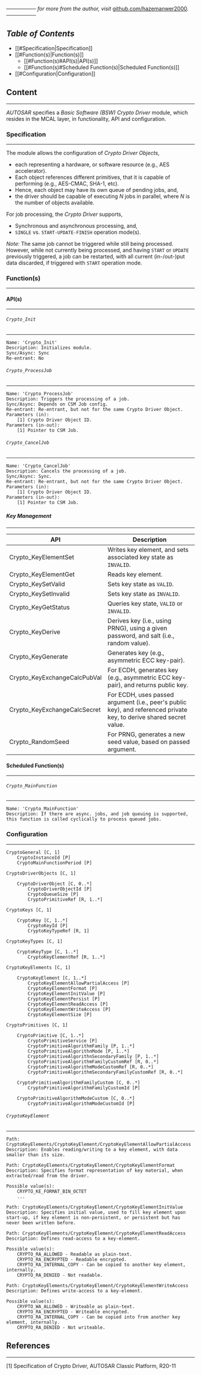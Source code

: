 ──────── *for more from the author, visit* [github.com/hazemanwer2000](https://github.com/hazemanwer2000). ────────
## *Table of Contents*
- [[#Specification|Specification]]
- [[#Function(s)|Function(s)]]
	- [[#Function(s)#API(s)|API(s)]]
	- [[#Function(s)#Scheduled Function(s)|Scheduled Function(s)]]
- [[#Configuration|Configuration]]
## Content
---
*AUTOSAR* specifies a *Basic Software (BSW) Crypto Driver* module, which resides in the MCAL layer, in functionality, API and configuration.
### Specification
---
The module allows the configuration of *Crypto Driver Objects*,
* each representing a hardware, or software resource (e.g., AES accelerator).
* Each object references different primitives, that it is capable of performing (e.g., AES-CMAC, SHA-1, etc).
* Hence, each object may have its own queue of pending jobs, and,
* the driver should be capable of executing *N* jobs in parallel, where *N* is the number of objects available.

For job processing, the *Crypto Driver* supports,
* Synchronous and asynchronous processing, and,
* `SINGLE` vs. `START-UPDATE-FINISH` operation mode(s).

*Note:* The same job cannot be triggered while still being processed. However, while not currently being processed, and having `START` or `UPDATE` previously triggered, a job can be restarted, with all current (in-/out-)put data discarded, if triggered with `START` operation mode.
### Function(s)
---
#### API(s)
---
###### `Crypto_Init`
---
```
Name: 'Crypto_Init'
Description: Initializes module.
Sync/Async: Sync
Re-entrant: No
```
###### `Crypto_ProcessJob`
---
```
Name: 'Crypto_ProcessJob'
Description: Triggers the processing of a job.
Sync/Async: Depends on CSM Job config.
Re-entrant: Re-entrant, but not for the same Crypto Driver Object.
Parameters (in):
	[1] Crypto Driver Object ID.
Parameters (in-out):
	[1] Pointer to CSM Job.
```
###### `Crypto_CancelJob`
---
```
Name: 'Crypto_CancelJob'
Description: Cancels the processing of a job.
Sync/Async: Sync.
Re-entrant: Re-entrant, but not for the same Crypto Driver Object.
Parameters (in):
	[1] Crypto Driver Object ID.
Parameters (in-out):
	[1] Pointer to CSM Job.
```
##### Key Management
---

| API                          | Description                                                                                                          |
| ---------------------------- | -------------------------------------------------------------------------------------------------------------------- |
| Crypto_KeyElementSet         | Writes key element, and sets associated key state as `INVALID`.                                                      |
| Crypto_KeyElementGet         | Reads key element.                                                                                                   |
| Crypto_KeySetValid           | Sets key state as `VALID`.                                                                                           |
| Crypto_KeySetInvalid         | Sets key state as `INVALID`.                                                                                         |
| Crypto_KeyGetStatus          | Queries key state, `VALID` or `INVALID`.                                                                             |
| Crypto_KeyDerive             | Derives key (i.e., using PRNG), using a given password, and salt (i.e., random value).                               |
| Crypto_KeyGenerate           | Generates key (e.g., asymmetric ECC key-pair).                                                                       |
| Crypto_KeyExchangeCalcPubVal | For ECDH, generates key (e.g., asymmetric ECC key-pair), and returns public key.                                     |
| Crypto_KeyExchangeCalcSecret | For ECDH, uses passed argument (i.e., peer's public key), and referenced private key, to derive shared secret value. |
| Crypto_RandomSeed            | For PRNG, generates a new seed value, based on passed argument.                                                      |
#### Scheduled Function(s)
---
###### `Crypto_MainFunction`
---
```
Name: 'Crypto_MainFunction'
Description: If there are async. jobs, and job queuing is supported, this function is called cyclically to process queued jobs. 
```
### Configuration
---
```
CryptoGeneral [C, 1]
	CryptoInstanceId [P]
	CryptoMainFunctionPeriod [P]

CryptoDriverObjects [C, 1]

	CryptoDriverObject [C, 0..*]
		CryptoDriverObjectId [P]
		CryptoQueueSize [P]
		CryptoPrimitiveRef [R, 1..*]

CryptoKeys [C, 1]

	CryptoKey [C, 1..*]
		CryptoKeyId [P]
		CryptoKeyTypeRef [R, 1]

CryptoKeyTypes [C, 1]

	CryptoKeyType [C, 1..*]
		CryptoKeyElementRef [R, 1..*]

CryptoKeyElements [C, 1]

	CryptoKeyElement [C, 1..*]
		CryptoKeyElementAllowPartialAccess [P]
		CryptoKeyElementFormat [P]
		CryptoKeyElementInitValue [P]
		CryptoKeyElementPersist [P]
		CryptoKeyElementReadAccess [P]
		CryptoKeyElementWriteAccess [P]
		CryptoKeyElementSize [P]

CryptoPrimitives [C, 1]

	CryptoPrimitive [C, 1..*]
		CryptoPrimitiveService [P]
		CryptoPrimitiveAlgorithmFamily [P, 1..*]
		CryptoPrimitiveAlgorithnMode [P, 1..*]
		CryptoPrimitiveAlgorithnSecondaryFamily [P, 1..*]
		CryptoPrimitiveAlgorithmFamilyCustomRef [R, 0..*]
		CryptoPrimitiveAlgorithmModeCustomRef [R, 0..*]
		CryptoPrimitiveAlgorithmSecondaryFamilyCustomRef [R, 0..*]

	CryptoPrimitiveAlgorithmFamilyCustom [C, 0..*]
		CryptoPrimitiveAlgorithmFamilyCustomId [P]

	CryptoPrimitiveAlgorithmModeCustom [C, 0..*]
		CryptoPrimitiveAlgorithmModeCustomId [P]
```
###### `CryptoKeyElement`
---
```
Path: CryptoKeyElements/CryptoKeyElement/CryptoKeyElementAllowPartialAccess
Description: Enables reading/writing to a key element, with data smaller than its size.
```

```
Path: CryptoKeyElements/CryptoKeyElement/CryptoKeyElementFormat
Description: Specifies format representation of key material, when extracted/read from the driver.

Possible value(s):
	CRYPTO_KE_FORMAT_BIN_OCTET
	...
```

```
Path: CryptoKeyElements/CryptoKeyElement/CryptoKeyElementInitValue
Description: Specifies initial value, used to fill key element upon start-up, if key element is non-persistent, or persistent but has never been written before.
```

```
Path: CryptoKeyElements/CryptoKeyElement/CryptoKeyElementReadAccess
Description: Defines read-access to a key-element.

Possible value(s):
	CRYPTO_RA_ALLOWED - Readable as plain-text.
	CRYPTO_RA_ENCRYPTED - Readable encrypted.
	CRYPTO_RA_INTERNAL_COPY - Can be copied to another key element, internally.
	CRYPTO_RA_DENIED - Not readable.
```

```
Path: CryptoKeyElements/CryptoKeyElement/CryptoKeyElementWriteAccess
Description: Defines write-access to a key-element.

Possible value(s):
	CRYPTO_WA_ALLOWED - Writeable as plain-text.
	CRYPTO_RA_ENCRYPTED - Writeable encrypted.
	CRYPTO_RA_INTERNAL_COPY - Can be copied into from another key element, internally.
	CRYPTO_RA_DENIED - Not writeable.
```
## References
---
[1] Specification of Crypto Driver, AUTOSAR Classic Platform, R20-11